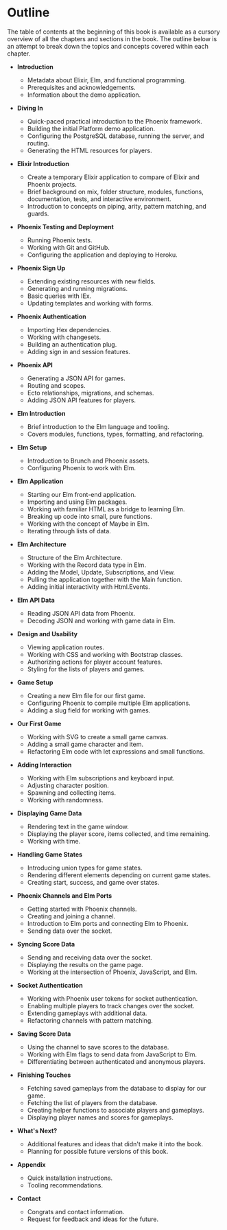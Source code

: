 # Outline

The table of contents at the beginning of this book is available as a cursory
overview of all the chapters and sections in the book. The outline below is an
attempt to break down the topics and concepts covered within each chapter.

- **Introduction**

  - Metadata about Elixir, Elm, and functional programming.
  - Prerequisites and acknowledgements.
  - Information about the demo application.

- **Diving In**

  - Quick-paced practical introduction to the Phoenix framework.
  - Building the initial Platform demo application.
  - Configuring the PostgreSQL database, running the server, and routing.
  - Generating the HTML resources for players.

- **Elixir Introduction**

  - Create a temporary Elixir application to compare of Elixir and Phoenix
    projects.
  - Brief background on mix, folder structure, modules, functions,
    documentation, tests, and interactive environment.
  - Introduction to concepts on piping, arity, pattern matching, and guards.

- **Phoenix Testing and Deployment**

  - Running Phoenix tests.
  - Working with Git and GitHub.
  - Configuring the application and deploying to Heroku.

- **Phoenix Sign Up**

  - Extending existing resources with new fields.
  - Generating and running migrations.
  - Basic queries with IEx.
  - Updating templates and working with forms.

- **Phoenix Authentication**

  - Importing Hex dependencies.
  - Working with changesets.
  - Building an authentication plug.
  - Adding sign in and session features.

- **Phoenix API**

  - Generating a JSON API for games.
  - Routing and scopes.
  - Ecto relationships, migrations, and schemas.
  - Adding JSON API features for players.

- **Elm Introduction**

  - Brief introduction to the Elm language and tooling.
  - Covers modules, functions, types, formatting, and refactoring.

- **Elm Setup**

  - Introduction to Brunch and Phoenix assets.
  - Configuring Phoenix to work with Elm.

- **Elm Application**

  - Starting our Elm front-end application.
  - Importing and using Elm packages.
  - Working with familiar HTML as a bridge to learning Elm.
  - Breaking up code into small, pure functions.
  - Working with the concept of Maybe in Elm.
  - Iterating through lists of data.

- **Elm Architecture**

  - Structure of the Elm Architecture.
  - Working with the Record data type in Elm.
  - Adding the Model, Update, Subscriptions, and View.
  - Pulling the application together with the Main function.
  - Adding initial interactivity with Html.Events.

- **Elm API Data**

  - Reading JSON API data from Phoenix.
  - Decoding JSON and working with game data in Elm.

- **Design and Usability**

  - Viewing application routes.
  - Working with CSS and working with Bootstrap classes.
  - Authorizing actions for player account features.
  - Styling for the lists of players and games.

- **Game Setup**

  - Creating a new Elm file for our first game.
  - Configuring Phoenix to compile multiple Elm applications.
  - Adding a slug field for working with games.

- **Our First Game**

  - Working with SVG to create a small game canvas.
  - Adding a small game character and item.
  - Refactoring Elm code with let expressions and small functions.

- **Adding Interaction**

  - Working with Elm subscriptions and keyboard input.
  - Adjusting character position.
  - Spawning and collecting items.
  - Working with randomness.

- **Displaying Game Data**

  - Rendering text in the game window.
  - Displaying the player score, items collected, and time remaining.
  - Working with time.

- **Handling Game States**

  - Introducing union types for game states.
  - Rendering different elements depending on current game states.
  - Creating start, success, and game over states.

- **Phoenix Channels and Elm Ports**

  - Getting started with Phoenix channels.
  - Creating and joining a channel.
  - Introduction to Elm ports and connecting Elm to Phoenix.
  - Sending data over the socket.

- **Syncing Score Data**

  - Sending and receiving data over the socket.
  - Displaying the results on the game page.
  - Working at the intersection of Phoenix, JavaScript, and Elm.

- **Socket Authentication**

  - Working with Phoenix user tokens for socket authentication.
  - Enabling multiple players to track changes over the socket.
  - Extending gameplays with additional data.
  - Refactoring channels with pattern matching.

- **Saving Score Data**

  - Using the channel to save scores to the database.
  - Working with Elm flags to send data from JavaScript to Elm.
  - Differentiating between authenticated and anonymous players.

- **Finishing Touches**

  - Fetching saved gameplays from the database to display for our game.
  - Fetching the list of players from the database.
  - Creating helper functions to associate players and gameplays.
  - Displaying player names and scores for gameplays.

- **What's Next?**

  - Additional features and ideas that didn't make it into the book.
  - Planning for possible future versions of this book.

- **Appendix**

  - Quick installation instructions.
  - Tooling recommendations.

- **Contact**

  - Congrats and contact information.
  - Request for feedback and ideas for the future.
